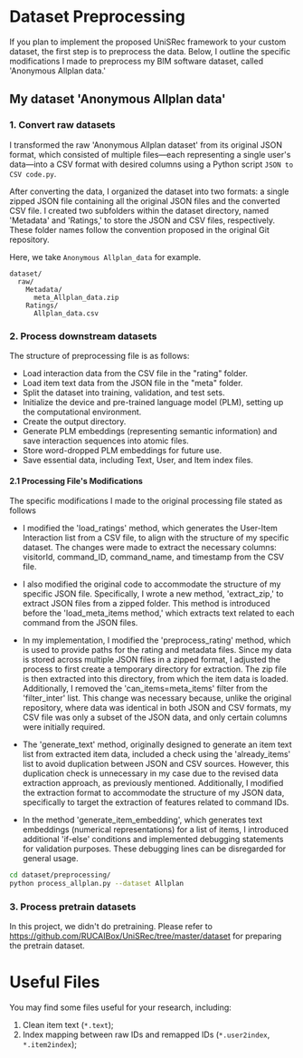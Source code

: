 # Dataset Preprocessing

If you plan to implement the proposed UniSRec framework to your custom dataset, the first step is to preprocess the data. Below, I outline the specific modifications I made to preprocess my BIM software dataset, called 'Anonymous Allplan data.'


## My dataset 'Anonymous Allplan data'

### 1. Convert raw datasets 

I transformed the raw 'Anonymous Allplan dataset' from its original JSON format, which consisted of multiple files—each representing a single user's data—into a CSV format with desired columns using a Python script `JSON to CSV code.py`.

After converting the data, I organized the dataset into two formats: a single zipped JSON file containing all the original JSON files and the converted CSV file. I created two subfolders within the dataset directory, named 'Metadata' and 'Ratings,' to store the JSON and CSV files, respectively. These folder names follow the convention proposed in the original Git repository.

Here, we take `Anonymous Allplan_data` for example.

```
dataset/
  raw/
    Metadata/
      meta_Allplan_data.zip
    Ratings/
      Allplan_data.csv
```

### 2. Process downstream datasets

The structure of preprocessing file is as follows:

  - Load interaction data from the CSV file in the "rating" folder.
  - Load item text data from the JSON file in the "meta" folder.
  - Split the dataset into training, validation, and test sets.
  - Initialize the device and pre-trained language model (PLM), setting up the computational environment.
  - Create the output directory.
  - Generate PLM embeddings (representing semantic information) and save interaction sequences into atomic files.
  - Store word-dropped PLM embeddings for future use.
  - Save essential data, including Text, User, and Item index files.

#### 2.1 Processing File's Modifications 

The specific modifications I made to the original processing file stated as follows

- I modified the 'load_ratings' method, which generates the User-Item Interaction list from a CSV file, to align with the structure of my specific dataset. The changes were made to extract the necessary columns: visitorId, command_ID, command_name, and timestamp from the CSV file.

- I also modified the original code to accommodate the structure of my specific JSON file. Specifically, I wrote a new method, 'extract_zip,' to extract JSON files from a zipped folder. This method is introduced before the 'load_meta_items method,' which extracts text related to each command from the JSON files.

- In my implementation, I modified the 'preprocess_rating' method, which is used to provide paths for the rating and metadata files. Since my data is stored across multiple JSON files in a zipped format, I adjusted the process to first create a temporary directory for extraction. The zip file is then extracted into this directory, from which the item data is loaded. Additionally, I removed the 'can_items=meta_items' filter from the 'filter_inter' list. This change was necessary because, unlike the original repository, where data was identical in both JSON and CSV formats, my CSV file was only a subset of the JSON data, and only certain columns were initially required.

- The 'generate_text' method, originally designed to generate an item text list from extracted item data, included a check using the 'already_items' list to avoid duplication between JSON and CSV sources. However, this duplication check is unnecessary in my case due to the revised data extraction approach, as previously mentioned. Additionally, I modified the extraction format to accommodate the structure of my JSON data, specifically to target the extraction of features related to command IDs.

- In the method 'generate_item_embedding', which generates text embeddings (numerical representations) for a list of items, I introduced additional 'if-else' conditions and implemented debugging statements for validation purposes. These debugging lines can be disregarded for general usage.


```bash
cd dataset/preprocessing/
python process_allplan.py --dataset Allplan
```

### 3. Process pretrain datasets
In this project, we didn't do pretraining. Please refer to https://github.com/RUCAIBox/UniSRec/tree/master/dataset for preparing the pretrain dataset.


# Useful Files
You may find some files useful for your research, including:
  1. Clean item text (`*.text`);
  2. Index mapping between raw IDs and remapped IDs (`*.user2index`, `*.item2index`);